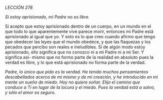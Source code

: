 *LECCIÓN 278*

*Si estoy aprisionado, mi Padre no es libre.*

Si acepto que estoy aprisionado dentro de un cuerpo, en un mundo en el que todo lo que aparentemente vive parece morir, entonces mi Padre está aprisionado al igual que yo. Y esto es lo que creo cuando afirmo que tengo que obedecer las leyes que el mundo obedece, y que las flaquezas y los pecados que percibo son reales e ineludibles. Si de algún modo estoy aprisionado, ello significa que no conozco ni a mi Padre ni a mi Ser. Y significa asi- mismo que no formo parte de la realidad en absoluto pues la verdad es libre, y lo que está aprisionado no forma parte de la verdad.

_Padre, lo único que pido es la verdad. He tenido muchos pensamientos descabellados acerca de mí mismo y de mi creación, y he introducido en mi mente un sueño de miedo. Hoy no quiero soñar. Elijo el camino que conduce a Ti en lugar de la locura y el miedo. Pues la verdad está a salvo, y sólo el amor es seguro._